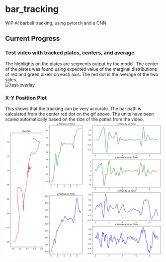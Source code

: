 # bar_tracking
WIP AI barbell tracking, using pytorch and a CNN

## Current Progress
### Test video with tracked plates, centers, and average  
The highlights on the plates are segments output by the model. The center of the plates was found using expected value of the marginal distributions of red and green pixels on each axis. The red dot is the average of the two sides.  
![test-overlay](./docs/test_out.gif)

### X-Y Position Plot
This shows that the tracking can be very accurate. The bar path is calculated from the center red dot on the gif above. The units have been scaled automatically based on the size of the plates from the video.   
![test-plot](./docs/output.png)